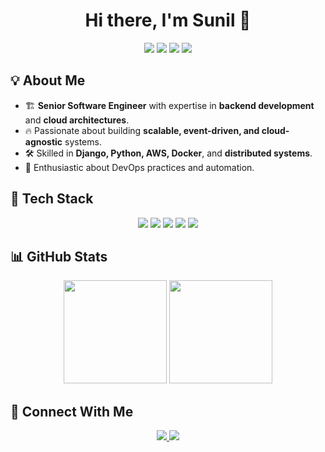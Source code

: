 
<h1 align="center">Hi there, I'm Sunil 👋</h1>

<p align="center">
  <img src="https://img.shields.io/badge/Python-3776AB?style=for-the-badge&logo=python&logoColor=white">
  <img src="https://img.shields.io/badge/Django-092E20?style=for-the-badge&logo=django&logoColor=white">
  <img src="https://img.shields.io/badge/AWS-FF9900?style=for-the-badge&logo=amazon-aws&logoColor=white">
  <img src="https://img.shields.io/badge/Docker-2496ED?style=for-the-badge&logo=docker&logoColor=white">
</p>

## 💡 About Me
- 🏗 **Senior Software Engineer** with expertise in **backend development** and **cloud architectures**.
- 🔥 Passionate about building **scalable, event-driven, and cloud-agnostic** systems.
- 🛠 Skilled in **Django, Python, AWS, Docker**, and **distributed systems**.
- 🚀 Enthusiastic about DevOps practices and automation.

## 📌 Tech Stack
<p align="center">
  <img src="https://img.shields.io/badge/Python-FFD43B?style=for-the-badge&logo=python&logoColor=white">
  <img src="https://img.shields.io/badge/Django-092E20?style=for-the-badge&logo=django&logoColor=white">
  <img src="https://img.shields.io/badge/PostgreSQL-336791?style=for-the-badge&logo=postgresql&logoColor=white">
  <img src="https://img.shields.io/badge/Docker-2496ED?style=for-the-badge&logo=docker&logoColor=white">
  <img src="https://img.shields.io/badge/AWS-232F3E?style=for-the-badge&logo=amazon-aws&logoColor=white">
</p>

## 📊 GitHub Stats
<p align="center">
  <img src="https://github-readme-stats.vercel.app/api?username=sunilkmwtt&show_icons=true&theme=radical" height="165">
  <img src="https://github-readme-streak-stats.herokuapp.com/?user=sunilkmwtt&theme=radical" height="165">
</p>

## 🔗 Connect With Me
<p align="center">
  <a href="https://www.linkedin.com/in/sunilk26/">
    <img src="https://img.shields.io/badge/LinkedIn-0A66C2?style=for-the-badge&logo=linkedin&logoColor=white">
  </a>
  <a href="https://github.com/sunilkmwtt">
    <img src="https://img.shields.io/badge/GitHub-181717?style=for-the-badge&logo=github&logoColor=white">
  </a>
</p>
